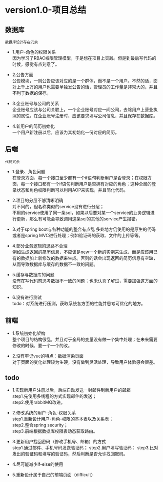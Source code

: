 version1.0-项目总结
========
数据库
----
`数据库设计存在冗余`    
* 1.用户-角色的权限关系    
因为学习了RBAC权限管理模型，于是想在项目上实践。但是到最后写代码的时候，感觉有点刻意了。    

* 2.公告方面    
公告模块，一则公告应该对应的是一个群体，而不是一个用户。不然的话，面对上千上万的用户也需要单独发公告的话，管理员的工作量是非常大的，并且不利于数据的保存。   

* 3.企业账号与公司的关系    
企业账号应该与公司关联上，一个企业账号对应一间公司，去除用户上营业执照的属性。在企业账号注册时，应该要求填写公司信息，并且保存在数据库。    

* 4.新用户的简历初始化   
一个用户新注册以后，应该为其初始化一份对应的简历。   

后端
---
`代码冗余`
* 1.登录、角色问题   
在登录方面，每一个接口至少都有一个if语句判断用户是否登录；在权限方面，每一个接口都有一个if语句判断用户是否拥有对应的角色；这种全局的登录状态和角色权限判断可以利用AOP来实现，并且简化代码。   

* 2.项目的分层不够清晰明确   
对不同的，但名称类似的service没有进行分层；   
不用的service使用了同一条sql，如果以后要对某一个service的业务逻辑进行更新，那么有可能会导致调用这条sql的其他的service产生报错。   

* 3.对于spring boot与各种功能的整合有点乱
多处地方仍使用的是原生的代码或者是spring MVC进行处理；例如验证码的获取、文件的上传等等。   

* 4.部分业务逻辑的思路不合理    
例如生成返回的简历信息，不应该是new一个新的实例来生成，而是应该用已有的数据加上新修改的数据来生成。否则的话会出现返回的简历信息有空缺，从而导致数据库与缓存的数据不一致的问题。

* 5.缓存与数据库的问题   
没有在写代码前思考数据不一致的问题；也未认真了解过，需要加强这方面的知识。   

* 6.没有进行测试    
todo：对系统进行压测，获取系统各方面的性能并思考可优化的地方。   

前端
---
* 1.系统初始化架构   
整个项目的结构很乱，并且对于全局的变量没有做一个集中处理；在未来需要修改的时候，要一个一个的改。

* 2.没有牢记vue的特点：数据渲染页面   
对于页面的变化处理较为生硬，没有做到灵活处理，导致用户体验感会很差。

todo
---
* 1.实现新用户注册以后，后端自动发送一封邮件到新用户的邮箱   
step1.先使用多线程的方式实现邮件的发送；   
step2.使用rabbitMQ改进。   

* 2.修改系统的用户-角色-权限关系   
step1.重新设计用户-角色-权限的基本表以及关系表；    
step2.整合spring security；    
step3.前端根据数据库权限表动态获取路由。   

* 3.更新用户找回密码（修改手机号、邮箱）的方式   
step1.通过邮件、手机号码发送验证码；
step2.用户填写验证码；
step3.比对发出的验证码和填写的验证码，然后判断是否允许找回密码。   

* 4.尽可能减少if-else的使用   

* 5.重新设计属于自己的前端页面（difficult）


